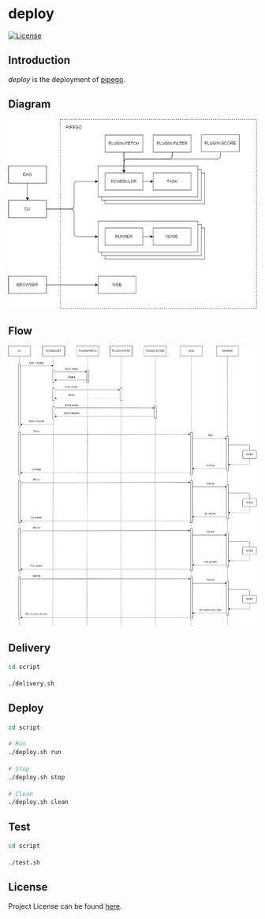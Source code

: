 # deploy

[![License](https://img.shields.io/github/license/pipego/deploy.svg)](https://github.com/pipego/deploy/blob/main/LICENSE)



## Introduction

*deploy* is the deployment of [pipego](https://github.com/pipego).



## Diagram

![diagram](diagram.png)



## Flow

![flow](flow.png)



## Delivery

```bash
cd script

./delivery.sh
```



## Deploy

```bash
cd script

# Run
./deploy.sh run

# Stop
./deploy.sh stop

# Clean
./deploy.sh clean
```



## Test

```bash
cd script

./test.sh
```



## License

Project License can be found [here](LICENSE).
